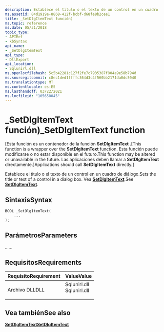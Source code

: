 ```yaml
---
description: Establece el título o el texto de un control en un cuadro de diálogo.
ms.assetid: 84d1919e-8868-412f-bcbf-d68fe8b2cee1
title: _SetDlgItemText función)
ms.topic: reference
ms.date: 05/31/2018
topic_type:
- APIRef
- kbSyntax
api_name:
- _SetDlgItemText
api_type:
- DllExport
api_location:
- Sqlunirl.dll
ms.openlocfilehash: 5c5b42281c127f2fe7c7935387f804a9e58b794d
ms.sourcegitcommit: c8ec1ded1ffffc364d3c4f560bb2171da0dc5040
ms.translationtype: MT
ms.contentlocale: es-ES
ms.lasthandoff: 03/22/2021
ms.locfileid: "105650045"
---
```

# <a name="_setdlgitemtext-function"></a><span data-ttu-id="0b78b-103">\_SetDlgItemText función)</span><span class="sxs-lookup"><span data-stu-id="0b78b-103">\_SetDlgItemText function</span></span>

<span data-ttu-id="0b78b-104">\[Esta función es un contenedor de la función **SetDlgItemText** .</span><span class="sxs-lookup"><span data-stu-id="0b78b-104">\[This function is a wrapper over the **SetDlgItemText** function.</span></span> <span data-ttu-id="0b78b-105">Esta función puede modificarse o no estar disponible en el futuro.</span><span class="sxs-lookup"><span data-stu-id="0b78b-105">This function may be altered or unavailable in the future.</span></span> <span data-ttu-id="0b78b-106">Las aplicaciones deben llamar a **SetDlgItemText** directamente.\]</span><span class="sxs-lookup"><span data-stu-id="0b78b-106">Applications should call **SetDlgItemText** directly.\]</span></span>

<span data-ttu-id="0b78b-107">Establece el título o el texto de un control en un cuadro de diálogo.</span><span class="sxs-lookup"><span data-stu-id="0b78b-107">Sets the title or text of a control in a dialog box.</span></span> <span data-ttu-id="0b78b-108">Vea [**SetDlgItemText**](/windows/win32/api/winuser/nf-winuser-setdlgitemtexta).</span><span class="sxs-lookup"><span data-stu-id="0b78b-108">See [**SetDlgItemText**](/windows/win32/api/winuser/nf-winuser-setdlgitemtexta).</span></span>

## <a name="syntax"></a><span data-ttu-id="0b78b-109">Sintaxis</span><span class="sxs-lookup"><span data-stu-id="0b78b-109">Syntax</span></span>


```C++
BOOL _SetDlgItemText(
    ...
);
```



## <a name="parameters"></a><span data-ttu-id="0b78b-110">Parámetros</span><span class="sxs-lookup"><span data-stu-id="0b78b-110">Parameters</span></span>

<dl> <dt>

<span data-ttu-id="0b78b-111">*...*</span><span class="sxs-lookup"><span data-stu-id="0b78b-111">*...*</span></span> 
<span data-ttu-id="0b78b-112"></dt> <dd></dd> </dl></span><span class="sxs-lookup"><span data-stu-id="0b78b-112"></dt> <dd></dd> </dl></span></span>

## <a name="requirements"></a><span data-ttu-id="0b78b-113">Requisitos</span><span class="sxs-lookup"><span data-stu-id="0b78b-113">Requirements</span></span>



| <span data-ttu-id="0b78b-114">Requisito</span><span class="sxs-lookup"><span data-stu-id="0b78b-114">Requirement</span></span> | <span data-ttu-id="0b78b-115">Value</span><span class="sxs-lookup"><span data-stu-id="0b78b-115">Value</span></span> |
|----------------|-----------------------------------------------------------------------------------------|
| <span data-ttu-id="0b78b-116">Archivo DLL</span><span class="sxs-lookup"><span data-stu-id="0b78b-116">DLL</span></span><br/> | <dl> <span data-ttu-id="0b78b-117"><dt>Sqlunirl.dll</dt></span><span class="sxs-lookup"><span data-stu-id="0b78b-117"><dt>Sqlunirl.dll</dt></span></span> </dl> |



## <a name="see-also"></a><span data-ttu-id="0b78b-118">Vea también</span><span class="sxs-lookup"><span data-stu-id="0b78b-118">See also</span></span>

<dl> <dt>

[<span data-ttu-id="0b78b-119">**SetDlgItemText**</span><span class="sxs-lookup"><span data-stu-id="0b78b-119">**SetDlgItemText**</span></span>](/windows/win32/api/winuser/nf-winuser-setdlgitemtexta)
</dt> </dl>

 

 
